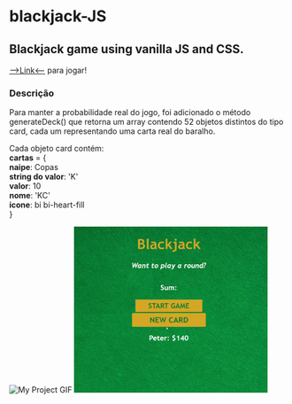 # blackjack-JS
<h2>Blackjack game using vanilla JS and CSS.</h2>
<div>
<a href="https://peus-blackjack-js.netlify.app/">
-->Link<--</a> para jogar!
 </div>    
<h3>Descrição</h3>
<p>Para manter a probabilidade real do jogo, foi adicionado o método generateDeck() que retorna um array contendo 52 objetos distintos do tipo card, cada um representando uma carta real do baralho.</p>
<p>Cada objeto card contém:<br> <strong>cartas</strong> = {<br><strong>naipe</strong>: Copas<br><strong>string do valor</strong>: 'K'<br><strong>valor</strong>: 10<br><strong>nome</strong>: 'KC'<br><strong>icone</strong>: bi bi-heart-fill<br>}</p>

<div>
  <img src="./images/start.gif" alt="My Project GIF" width="350" height="300">
  <img src="./images/ezgif.com-gif-maker.gif" alt="My Project GIF" width="350" height="300">
 </div>

